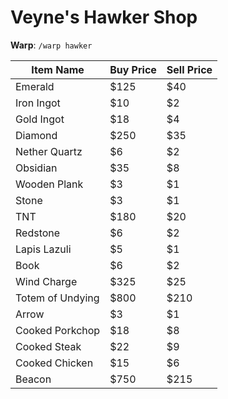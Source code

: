 # Veyne's Hawker Shop

**Warp**: `/warp hawker`

| Item Name           | Buy Price | Sell Price |
|---------------------|-----------|------------|
| Emerald             | $125      | $40        |
| Iron Ingot          | $10       | $2         |
| Gold Ingot          | $18       | $4         |
| Diamond             | $250      | $35        |
| Nether Quartz       | $6        | $2         |
| Obsidian            | $35       | $8         |
| Wooden Plank        | $3        | $1         |
| Stone               | $3        | $1         |
| TNT                 | $180      | $20        |
| Redstone            | $6        | $2         |
| Lapis Lazuli        | $5        | $1         |
| Book                | $6        | $2         |
| Wind Charge         | $325      | $25        |
| Totem of Undying    | $800      | $210       |
| Arrow               | $3        | $1         |
| Cooked Porkchop     | $18       | $8         |
| Cooked Steak        | $22       | $9         |
| Cooked Chicken      | $15       | $6         |
| Beacon              | $750      | $215       |